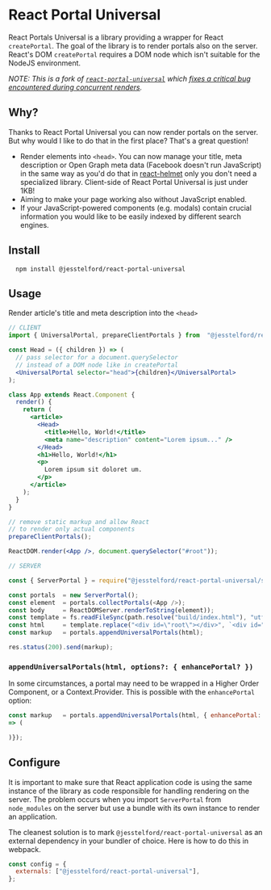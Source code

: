 # React Portal Universal

React Portals Universal is a library providing a wrapper for React `createPortal`. The goal of the
library is to render portals also on the server. React's DOM `createPortal` requires a DOM node
which isn't suitable for the NodeJS environment.

_NOTE: This is a fork of [`react-portal-universal`](https://github.com/MichalZalecki/react-portal-universal) which [fixes a critical bug encountered during concurrent renders](https://github.com/MichalZalecki/react-portal-universal/issues/5)._

## Why?

Thanks to React Portal Universal you can now render portals on the server. But why would I like to do that in the first place? That's a great question!

* Render elements into `<head>`. You can now manage your title, meta description or Open Graph meta data (Facebook doesn't run JavaScript) in the same way as you'd do that in [react-helmet](https://github.com/nfl/react-helmet) only you don't need a specialized library. Client-side of React Portal Universal is just under 1KB!
* Aiming to make your page working also without JavaScript enabled.
* If your JavaScript-powered components (e.g. modals) contain crucial information you would like to be easily indexed by different search engines.

## Install

```commandline
  npm install @jesstelford/react-portal-universal
```

## Usage

Render article's title and meta description into the `<head>`

```jsx
// CLIENT
import { UniversalPortal, prepareClientPortals } from  "@jesstelford/react-portal-universal";

const Head = ({ children }) => (
  // pass selector for a document.querySelector
  // instead of a DOM node like in createPortal
  <UniversalPortal selector="head">{children}</UniversalPortal>
);

class App extends React.Component {
  render() {
    return (
      <article>
        <Head>
          <title>Hello, World!</title>
          <meta name="description" content="Lorem ipsum..." />
        </Head>
        <h1>Hello, World!</h1>
        <p>
          Lorem ipsum sit doloret um.
        </p>
      </article>
    );
  }
}

// remove static markup and allow React
// to render only actual components
prepareClientPortals();

ReactDOM.render(<App />, document.querySelector("#root"));
```

```js
// SERVER

const { ServerPortal } = require("@jesstelford/react-portal-universal/server");

const portals  = new ServerPortal();
const element  = portals.collectPortals(<App />);
const body     = ReactDOMServer.renderToString(element));
const template = fs.readFileSync(path.resolve("build/index.html"), "utf8");
const html     = template.replace("<div id=\"root\"></div>", `<div id="root">${body}</div>`);
const markup   = portals.appendUniversalPortals(html);

res.status(200).send(markup);
```

### `appendUniversalPortals(html, options?: { enhancePortal? })`

In some circumstances, a portal may need to be wrapped in a Higher Order
Component, or a Context.Provider. This is possible with the `enhancePortal`
option:

```js
const markup   = portals.appendUniversalPortals(html, { enhancePortal: portal
=> (

)});
```

## Configure

It is important to make sure that React application code is using the same instance of the library
as code responsible for handling rendering on the server. The problem occurs when you import
`ServerPortal` from `node_modules` on the server but use a bundle with its own instance to
render an application.

The cleanest solution is to mark `@jesstelford/react-portal-universal` as an external dependency in your bundler of choice. Here is how to do this in webpack.

```js
const config = {
  externals: ["@jesstelford/react-portal-universal"],
};
```
